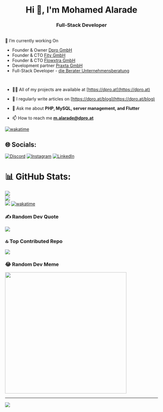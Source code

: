 <h1 align="center">Hi 👋, I'm Mohamed Alarade</h1> 
<h3 align="center">Full-Stack Developer</h3>
<br>
🔭 I’m currently working On

- Founder & Owner [Dpro GmbH](https://dpro.at)
- Founder & CTO [Fity GmbH](https://fity.at)
- Founder & CTO [Flowxtra GmbH](https://flowxtra.com)
- Development partner [Praxta GmbH](https://praxta.at)
- Full-Stack Developer - [die Berater Unternehmensberatung](https://dieberater.com)
<br>


- 👨‍💻 All of my projects are available at [https://dpro.at](https://dpro.at)

- 📝 I regularly write articles on [https://dpro.at/blog](https://dpro.at/blog)

- 💬 Ask me about **PHP, MySQL, server management, and Flutter**

- 📫 How to reach me **m.alarade@dpro.at**

[![wakatime](https://wakatime.com/badge/user/a2969f83-019c-4d5b-8223-aee575764ec6.svg)](https://wakatime.com/@a2969f83-019c-4d5b-8223-aee575764ec6)

## 🌐 Socials:
[![Discord](https://img.shields.io/badge/Discord-%237289DA.svg?logo=discord&logoColor=white)](https://discord.gg/9mtm) [![Instagram](https://img.shields.io/badge/Instagram-%23E4405F.svg?logo=Instagram&logoColor=white)](https://instagram.com/9mtm) [![LinkedIn](https://img.shields.io/badge/LinkedIn-%230077B5.svg?logo=linkedin&logoColor=white)](https://linkedin.com/in/9mtm)

# 📊 GitHub Stats:
![](https://github-readme-stats.vercel.app/api?username=9mtm&theme=dark&hide_border=false&include_all_commits=true&count_private=true)<br/>
![](https://github-readme-streak-stats.herokuapp.com/?user=9mtm&theme=dark&hide_border=false)<br/>
![](https://github-readme-stats.vercel.app/api/top-langs/?username=9mtm&theme=dark&hide_border=false&include_all_commits=true&count_private=true&layout=compact)
[![wakatime](https://wakatime.com/badge/user/a2969f83-019c-4d5b-8223-aee575764ec6.svg)](https://wakatime.com/@a2969f83-019c-4d5b-8223-aee575764ec6)

### ✍️ Random Dev Quote
![](https://quotes-github-readme.vercel.app/api?type=horizontal&theme=radical)

### 🔝 Top Contributed Repo
![](https://github-contributor-stats.vercel.app/api?username=9mtm&limit=5&theme=dark&combine_all_yearly_contributions=true)

### 😂 Random Dev Meme
<img src='https://randommeme-five.vercel.app/' style="height: 400px;"/>

---
[![](https://visitcount.itsvg.in/api?id=9mtm&icon=0&color=2)](https://visitcount.itsvg.in)

<!-- Proudly created with GPRM ( https://gprm.itsvg.in ) -->
